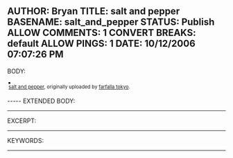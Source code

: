 AUTHOR: Bryan
TITLE: salt and pepper
BASENAME: salt_and_pepper
STATUS: Publish
ALLOW COMMENTS: 1
CONVERT BREAKS: __default__
ALLOW PINGS: 1
DATE: 10/12/2006 07:07:26 PM
-----
BODY:
<style type="text/css">
.flickr-photo { border: solid 2px #000000; }
.flickr-yourcomment { }
.flickr-frame { text-align: left; padding: 3px; }
.flickr-caption { font-size: 0.8em; margin-top: 0px; }
</style>

<div class="flickr-frame">
	<a href="http://www.flickr.com/photos/farfalla_tokyo/256434416/" title="photo sharing"><img src="http://static.flickr.com/105/256434416_0ddb519a21.jpg" class="flickr-photo" alt="" /></a>
<br />
	<span class="flickr-caption"><a href="http://www.flickr.com/photos/farfalla_tokyo/256434416/">salt and pepper</a>, originally uploaded by <a href="http://www.flickr.com/people/farfalla_tokyo/">farfalla tokyo</a>.</span>
</div>
				
<p class="flickr-yourcomment">
	
</p>
-----
EXTENDED BODY:

-----
EXCERPT:

-----
KEYWORDS:

-----


